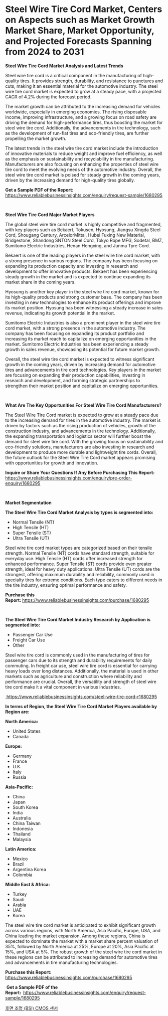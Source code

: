 <p><h1>Steel Wire Tire Cord Market, Centers on Aspects such as Market Growth Market Share, Market Opportunity, and Projected Forecasts Spanning from 2024 to 2031</h1></p><p><strong>Steel Wire Tire Cord Market Analysis and Latest Trends</strong></p>
<p><p>Steel wire tire cord is a critical component in the manufacturing of high-quality tires. It provides strength, durability, and resistance to punctures and cuts, making it an essential material for the automotive industry. The steel wire tire cord market is expected to grow at a steady pace, with a projected CAGR of 4.2% during the forecast period.</p><p>The market growth can be attributed to the increasing demand for vehicles worldwide, especially in emerging economies. The rising disposable income, improving infrastructure, and a growing focus on road safety are driving the demand for high-performance tires, thus boosting the market for steel wire tire cord. Additionally, the advancements in tire technology, such as the development of run-flat tires and eco-friendly tires, are further propelling the market growth.</p><p>The latest trends in the steel wire tire cord market include the introduction of innovative materials to reduce weight and improve fuel efficiency, as well as the emphasis on sustainability and recyclability in tire manufacturing. Manufacturers are also focusing on enhancing the properties of steel wire tire cord to meet the evolving needs of the automotive industry. Overall, the steel wire tire cord market is poised for steady growth in the coming years, driven by the increasing demand for high-quality tires globally.</p></p>
<p><strong>Get a Sample PDF of the Report:&nbsp;</strong> <a href="https://www.reliablebusinessinsights.com/enquiry/request-sample/1680295">https://www.reliablebusinessinsights.com/enquiry/request-sample/1680295</a></p>
<p>&nbsp;</p>
<p><strong>Steel Wire Tire Cord Major Market Players</strong></p>
<p><p>The global steel wire tire cord market is highly competitive and fragmented, with key players such as Bekaert, Tokusen, Hyosung, Jiangsu Xingda Steel Cord, Shougang Century, ArcelorMittal, Hubei Fuxing New Material, Bridgestone, Shandong SNTON Steel Cord, Tokyo Rope MFG, Sodetal, BMZ, Sumitomo Electric Industries, Henan Hengxing, and Junma Tyre Cord. </p><p>Bekaert is one of the leading players in the steel wire tire cord market, with a strong presence in various regions. The company has been focusing on expanding its production capacity and investing in research and development to offer innovative products. Bekaert has been experiencing steady growth in the market and is expected to continue expanding its market share in the coming years.</p><p>Hyosung is another key player in the steel wire tire cord market, known for its high-quality products and strong customer base. The company has been investing in new technologies to enhance its product offerings and improve its market position. Hyosung has been witnessing a steady increase in sales revenue, indicating its growth potential in the market.</p><p>Sumitomo Electric Industries is also a prominent player in the steel wire tire cord market, with a strong presence in the automotive industry. The company has been focusing on expanding its product portfolio and increasing its market reach to capitalize on emerging opportunities in the market. Sumitomo Electric Industries has been experiencing a steady growth in sales revenue, showcasing its potential for future market growth.</p><p>Overall, the steel wire tire cord market is expected to witness significant growth in the coming years, driven by increasing demand for automotive tires and advancements in tire cord technologies. Key players in the market are focusing on expanding their production capabilities, investing in research and development, and forming strategic partnerships to strengthen their market position and capitalize on emerging opportunities.</p></p>
<p>&nbsp;</p>
<p><strong>What Are The Key Opportunities For Steel Wire Tire Cord Manufacturers?</strong></p>
<p><p>The Steel Wire Tire Cord market is expected to grow at a steady pace due to the increasing demand for tires in the automotive industry. The market is driven by factors such as the rising production of vehicles, growth of the construction industry, and advancements in tire technology. Additionally, the expanding transportation and logistics sector will further boost the demand for steel wire tire cord. With the growing focus on sustainability and eco-friendly solutions, manufacturers are also investing in research and development to produce more durable and lightweight tire cords. Overall, the future outlook for the Steel Wire Tire Cord market appears promising with opportunities for growth and innovation.</p></p>
<p><strong>Inquire or Share Your Questions If Any Before Purchasing This Report:</strong> <a href="https://www.reliablebusinessinsights.com/enquiry/pre-order-enquiry/1680295">https://www.reliablebusinessinsights.com/enquiry/pre-order-enquiry/1680295</a></p>
<p>&nbsp;</p>
<p><strong>Market Segmentation</strong></p>
<p><strong>The Steel Wire Tire Cord Market Analysis by types is segmented into:</strong></p>
<p><ul><li>Normal Tensile (NT)</li><li>High Tensile (HT)</li><li>Super Tensile (ST)</li><li>Ultra Tensile (UT)</li></ul></p>
<p><p>Steel wire tire cord market types are categorized based on their tensile strength. Normal Tensile (NT) cords have standard strength, suitable for everyday use. High Tensile (HT) cords offer increased strength for enhanced performance. Super Tensile (ST) cords provide even greater strength, ideal for heavy duty applications. Ultra Tensile (UT) cords are the strongest, offering maximum durability and reliability, commonly used in specialty tires for extreme conditions. Each type caters to different needs in the tire industry, ensuring optimal performance and safety.</p></p>
<p><strong>Purchase this Report:&nbsp;</strong><a href="https://www.reliablebusinessinsights.com/purchase/1680295">https://www.reliablebusinessinsights.com/purchase/1680295</a></p>
<p>&nbsp;</p>
<p><strong>The Steel Wire Tire Cord Market Industry Research by Application is segmented into:</strong></p>
<p><ul><li>Passenger Car Use</li><li>Freight Car Use</li><li>Other</li></ul></p>
<p><p>Steel wire tire cord is commonly used in the manufacturing of tires for passenger cars due to its strength and durability requirements for daily commuting. In freight car use, steel wire tire cord is essential for carrying heavy loads over long distances. Additionally, the material is used in other markets such as agriculture and construction where reliability and performance are crucial. Overall, the versatility and strength of steel wire tire cord make it a vital component in various industries.</p></p>
<p><a href="https://www.reliablebusinessinsights.com/steel-wire-tire-cord-r1680295">&nbsp;https://www.reliablebusinessinsights.com/steel-wire-tire-cord-r1680295</a></p>
<p><strong>In terms of Region, the Steel Wire Tire Cord Market Players available by Region are:</strong></p>
<p>
    <p> <strong> North America: </strong>
        <ul>
            <li>United States</li>
            <li>Canada</li>
        </ul>
        </p> 
    <p> <strong> Europe: </strong>
        <ul>
            <li>Germany</li>
            <li>France</li>
            <li>U.K.</li>
            <li>Italy</li>
            <li>Russia</li>
        </ul>
        </p> 
    <p> <strong> Asia-Pacific: </strong>
        <ul>
            <li>China</li>
            <li>Japan</li>
            <li>South Korea</li>
            <li>India</li>
            <li>Australia</li>
            <li>China Taiwan</li>
            <li>Indonesia</li>
            <li>Thailand</li>
            <li>Malaysia</li>
        </ul>
        </p> 
    <p> <strong> Latin America: </strong>
        <ul>
            <li>Mexico</li>
            <li>Brazil</li>
            <li>Argentina Korea</li>
            <li>Colombia</li>
        </ul>
        </p> 
    <p> <strong> Middle East & Africa: </strong>
        <ul>
            <li>Turkey</li>
            <li>Saudi</li>
            <li>Arabia</li>
            <li>UAE</li>
            <li>Korea</li>
        </ul>
    </p>
    </p>
<p><p>The steel wire tire cord market is anticipated to exhibit significant growth across various regions, with North America, Asia Pacific, Europe, USA, and China leading the market expansion. Among these regions, China is expected to dominate the market with a market share percent valuation of 35%, followed by North America at 25%, Europe at 20%, Asia Pacific at 15%, and USA at 5%. The robust growth of the steel wire tire cord market in these regions can be attributed to increasing demand for automotive tires and advancements in tire manufacturing technologies.</p></p>
<p><strong>Purchase this Report: </strong><a href="https://www.reliablebusinessinsights.com/purchase/1680295">https://www.reliablebusinessinsights.com/purchase/1680295</a></p>
<p>&nbsp;<strong>Get a Sample PDF of the Report:&nbsp;&nbsp;</strong><a href="https://www.reliablebusinessinsights.com/enquiry/request-sample/1680295">https://www.reliablebusinessinsights.com/enquiry/request-sample/1680295</a></p>
<p><strong></strong></p>
<p><p><a href="https://github.com/tukangkrupk/Market-Research-Report-List-1/blob/main/7366160102943.md">후면 조명 (BSI) CMOS 센서</a></p></p>